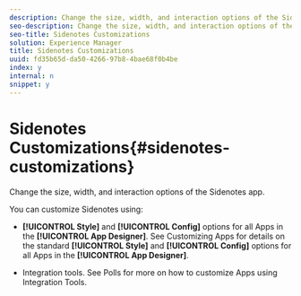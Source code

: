 ```yaml
---
description: Change the size, width, and interaction options of the Sidenotes app.
seo-description: Change the size, width, and interaction options of the Sidenotes app.
seo-title: Sidenotes Customizations
solution: Experience Manager
title: Sidenotes Customizations
uuid: fd35b65d-da50-4266-97b8-4bae68f0b4be
index: y
internal: n
snippet: y
---
```


# Sidenotes Customizations{#sidenotes-customizations}

Change the size, width, and interaction options of the Sidenotes app.

You can customize Sidenotes using:

* **[!UICONTROL Style]** and **[!UICONTROL Config]** options for all Apps in the **[!UICONTROL App Designer]**. See Customizing Apps for details on the standard **[!UICONTROL Style]** and **[!UICONTROL Config]** options for all Apps in the **[!UICONTROL App Designer]**.

* Integration tools. See Polls for more on how to customize Apps using Integration Tools.

